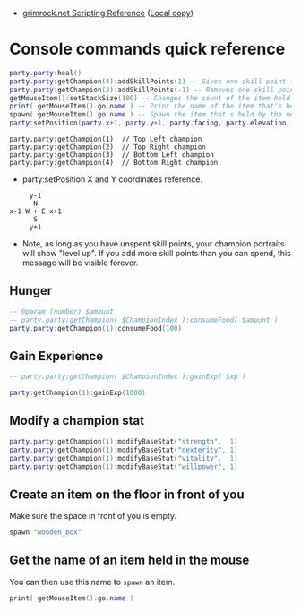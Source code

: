 
- [grimrock.net Scripting Reference](http://www.grimrock.net/modding/scripting-reference/) ([Local copy](./Legend-of-Grimrock-2/Scripting-Reference.md))

# Console commands quick reference

```lua
party.party:heal()
party.party:getChampion(4):addSkillPoints(1) -- Gives one skill point to the bottom right champion.
party.party:getChampion(2):addSkillPoints(-1) -- Removes one skill point from the top right champion.
getMouseItem():setStackSize(100) -- Changes the count of the item held in the hand to 100.
print( getMouseItem().go.name ) -- Print the name of the item that's held by the mouse.
spawn( getMouseItem().go.name ) -- Spawn the item that's held by the mouse.
party:setPosition(party.x+1, party.y+1, party.facing, party.elevation, party.level) -- Teleports party one space south and one space east.
```

```
party.party:getChampion(1)  // Top Left champion
party.party:getChampion(2)  // Top Right champion
party.party:getChampion(3)  // Bottom Left champion
party.party:getChampion(4)  // Bottom Right champion
```

- party:setPosition X and Y coordinates reference.

```
     y-1
      N
x-1 W + E x+1
      S
     y+1
```

- Note, as long as you have unspent skill points, your champion portraits will show "level up". If you add more skill points than you can spend, this message will be visible forever.

## Hunger

```lua
-- @param (number) $amount
-- party.party:getChampion( $ChampionIndex ):consumeFood( $amount )
party.party:getChampion(1):consumeFood(100)
```

## Gain Experience

```lua
-- party.party:getChampion( $ChampionIndex ):gainExp( $xp )

party:getChampion(1):gainExp(1000)
```

## Modify a champion stat

```lua
party.party:getChampion(1):modifyBaseStat("strength",  1)
party.party:getChampion(1):modifyBaseStat("dexterity", 1)
party.party:getChampion(1):modifyBaseStat("vitality",  1)
party.party:getChampion(1):modifyBaseStat("willpower", 1)
```

## Create an item on the floor in front of you

Make sure the space in front of you is empty.

```lua
spawn "wooden_box"
```

## Get the name of an item held in the mouse

You can then use this name to `spawn` an item.

```lua
print( getMouseItem().go.name )
```
